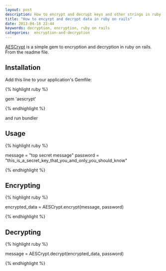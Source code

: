 ```yaml
---
layout: post
description: How to encrypt and decrupt keys and other strings in ruby on rails.
title: "How to encyrpt and decrypt data in ruby on rails"
date: 2013-04-18 22:44
keywords: decryption, encryption, ruby on rails
categories:  encryption-and-decryption
---
```


[AESCrypt](https://github.com/Gurpartap/aescrypt) is a simple gem to encryption and decryption in ruby on rails. From the readme file.

## Installation

Add this line to your application's Gemfile:

{% highlight ruby %}

  gem 'aescrypt'

{% endhighlight %}

and run bundler

## Usage

{% highlight ruby %}

  message = "top secret message"
  password = "this_is_a_secret_key_that_you_and_only_you_should_know"

{% endhighlight %}

## Encrypting

{% highlight ruby %}

  encrypted_data = AESCrypt.encrypt(message, password)

{% endhighlight %}

## Decrypting

{% highlight ruby %}

  message = AESCrypt.decrypt(encrypted_data, password)

{% endhighlight %}
